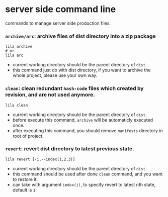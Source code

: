 # server side command line

commands to manage server side production files.


### `archive/arc`: archive files of dist directory into a zip package 

```
lila archive
# or
lila arc
```

* current working directory should be the parent directory of `dist`.
* this command just do with dist directory, if you want to archive the whole project, please use your own way.

### `clean`: clean redundant `hash-code` files which created by revision, and are not used anymore.  

```
lila clean
```

* current working directory should be the parent directory of `dist`.
* before execute this command, `archive` will be automaticly executed once.
* after executing this command, you should remove `manifests` directory in root of project. 

### `revert`: revert dist directory to latest previous state.

```
lila revert [-i,--index(1,2,3)]
```

* current working directory should be the parent directory of `dist`.
* this command should be used after done `clean` command, and you want to restore it.
* can take with argument `index(i)`, to specify revert to latest nth state, default is `1`